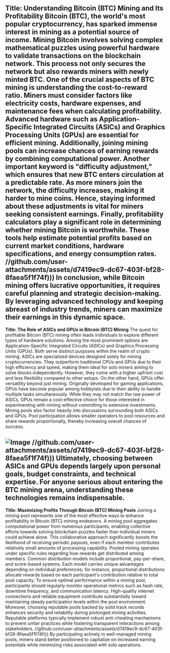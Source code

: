 **Title: Understanding Bitcoin (BTC) Mining and Its Profitability**
Bitcoin (BTC), the world's most popular cryptocurrency, has sparked immense interest in mining as a potential source of income. Mining Bitcoin involves solving complex mathematical puzzles using powerful hardware to validate transactions on the blockchain network. This process not only secures the network but also rewards miners with newly minted BTC. 
One of the crucial aspects of BTC mining is understanding the cost-to-reward ratio. Miners must consider factors like electricity costs, hardware expenses, and maintenance fees when calculating profitability. Advanced hardware such as Application-Specific Integrated Circuits (ASICs) and Graphics Processing Units (GPUs) are essential for efficient mining. Additionally, joining mining pools can increase chances of earning rewards by combining computational power.
Another important keyword is "difficulty adjustment," which ensures that new BTC enters circulation at a predictable rate. As more miners join the network, the difficulty increases, making it harder to mine coins. Hence, staying informed about these adjustments is vital for miners seeking consistent earnings.
Finally, profitability calculators play a significant role in determining whether mining Bitcoin is worthwhile. These tools help estimate potential profits based on current market conditions, hardware specifications, and energy consumption rates. 
 //github.com/user-attachments/assets/d7419ec9-dc67-403f-bf28-8faea5f1f74f)))
In conclusion, while Bitcoin mining offers lucrative opportunities, it requires careful planning and strategic decision-making. By leveraging advanced technology and keeping abreast of industry trends, miners can maximize their earnings in this dynamic space.
---
**Title: The Role of ASICs and GPUs in Bitcoin (BTC) Mining**
The quest for profitable Bitcoin (BTC) mining often leads individuals to explore different types of hardware solutions. Among the most prominent options are Application-Specific Integrated Circuits (ASICs) and Graphics Processing Units (GPUs). Both serve distinct purposes within the realm of crypto mining.
ASICs are specialized devices designed solely for mining cryptocurrencies. They outperform traditional CPUs and GPUs due to their high efficiency and speed, making them ideal for solo miners aiming to solve blocks independently. However, they come with a higher upfront cost and less flexibility compared to other setups.
On the other hand, GPUs offer versatility beyond just mining. Originally developed for gaming applications, GPUs have become popular among hobbyists due to their ability to handle multiple tasks simultaneously. While they may not match the raw power of ASICs, GPUs remain a cost-effective choice for those interested in experimenting with mining without committing to extensive investments.
Mining pools also factor heavily into discussions surrounding both ASICs and GPUs. Pool participation allows smaller operators to pool resources and share rewards proportionally, thereby increasing overall chances of success. 

![Image](https://github.com/user-attachments/assets/d7419ec9-dc67-403f-bf28-8faea5f1f74f)
 //github.com/user-attachments/assets/d7419ec9-dc67-403f-bf28-8faea5f1f74f)))
Ultimately, choosing between ASICs and GPUs depends largely upon personal goals, budget constraints, and technical expertise. For anyone serious about entering the BTC mining arena, understanding these technologies remains indispensable.
---
**Title: Maximizing Profits Through Bitcoin (BTC) Mining Pools**
Joining a mining pool represents one of the most effective ways to enhance profitability in Bitcoin (BTC) mining endeavors. A mining pool aggregates computational power from numerous participants, enabling collective efforts towards solving blockchain puzzles faster than individual miners could achieve alone. This collaborative approach significantly boosts the likelihood of receiving periodic payouts, even if each member contributes relatively small amounts of processing capability.
Pooled mining operates under specific rules regarding how rewards get distributed among members. Common distribution models include proportional, pay-per-share, and score-based systems. Each model carries unique advantages depending on individual preferences; for instance, proportional distributions allocate rewards based on each participant's contribution relative to total pool capacity.
To ensure optimal performance within a mining pool, participants should regularly monitor operational metrics such as hash rate, downtime frequency, and communication latency. High-quality internet connections and reliable equipment contribute substantially toward maintaining steady participation levels within the pool environment.
Moreover, choosing reputable pools backed by solid track records enhances security and reliability during prolonged mining activities. Reputable platforms typically implement robust anti-cheating mechanisms to prevent unfair practices while fostering transparent interactions among stakeholders.
 //github.com/user-attachments/assets/d7419ec9-dc67-403f-bf28-8faea5f1f74f)))
By participating actively in well-managed mining pools, miners stand better positioned to capitalize on increased earning potentials while minimizing risks associated with solo operations.
